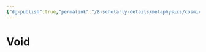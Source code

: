 ```yaml
---
{"dg-publish":true,"permalink":"/8-scholarly-details/metaphysics/cosmic-biology/aether/essences/polarities/void/","noteIcon":""}
---
```


# Void

